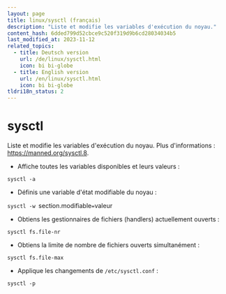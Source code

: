 ```yaml
---
layout: page
title: linux/sysctl (français)
description: "Liste et modifie les variables d'exécution du noyau."
content_hash: 6dded799d52cbce9c520f319d9b6cd28034034b5
last_modified_at: 2023-11-12
related_topics:
  - title: Deutsch version
    url: /de/linux/sysctl.html
    icon: bi bi-globe
  - title: English version
    url: /en/linux/sysctl.html
    icon: bi bi-globe
tldri18n_status: 2
---
```

# sysctl

Liste et modifie les variables d'exécution du noyau.
Plus d'informations : <https://manned.org/sysctl.8>.

- Affiche toutes les variables disponibles et leurs valeurs :

`sysctl -a`

- Définis une variable d'état modifiable du noyau :

`sysctl -w `<span class="tldr-var badge badge-pill bg-dark-lm bg-white-dm text-white-lm text-dark-dm font-weight-bold">section.modifiable</span>`=`<span class="tldr-var badge badge-pill bg-dark-lm bg-white-dm text-white-lm text-dark-dm font-weight-bold">valeur</span>

- Obtiens les gestionnaires de fichiers (handlers) actuellement ouverts :

`sysctl fs.file-nr`

- Obtiens la limite de nombre de fichiers ouverts simultanément :

`sysctl fs.file-max`

- Applique les changements de `/etc/sysctl.conf` :

`sysctl -p`
